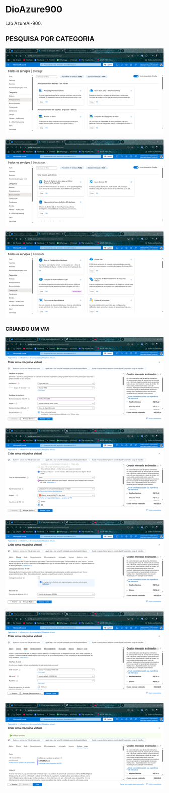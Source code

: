 # DioAzure900
Lab AzureAi-900.

## PESQUISA POR CATEGORIA
![Texto 1](Imagens/1.png)


![Texto 2](Imagens/2.png)


![Texto 2](Imagens/3.png)

### CRIANDO UM VM
![Texto 4](Imagens/4.png)

![Texto 5](Imagens/5.png)

![Texto 6](Imagens/6.png)

![Texto 7](Imagens/7.png)

![Texto 8](Imagens/8.png)
##





